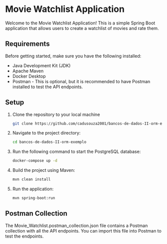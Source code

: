 # Movie Watchlist Application

Welcome to the Movie Watchlist Application! This is a simple Spring Boot application that allows users to create a watchlist of movies and rate them.

## Requirements

Before getting started, make sure you have the following installed:

- Java Development Kit (JDK) 
- Apache Maven
- Docker Desktop
- Postman - This is optional, but it is recommended to have Postman installed to test the API endpoints.

## Setup

1. Clone the repository to your local machine

   ```bash
   git clone https://github.com/cadusouza2001/bancos-de-dados-II-orm-exemplo.git
    ```
   
2. Navigate to the project directory:

   ```bash
   cd bancos-de-dados-II-orm-exemplo
   ```

3. Run the following command to start the PostgreSQL database:

   ```bash
   docker-compose up -d
   ```

4. Build the project using Maven:

   ```bash
   mvn clean install
   ```

5. Run the application:

   ```bash
   mvn spring-boot:run
    ```
   
## Postman Collection
The Movie_Watchlist.postman_collection.json file contains a Postman collection with all the API endpoints. You can import this file into Postman to test the endpoints.
